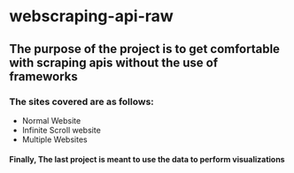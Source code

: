 # webscraping-api-raw
## The purpose of the project is to get comfortable with scraping apis without the use of frameworks


### The sites covered are as follows:
<ul>
  <li>Normal Website</li>
  <li>Infinite Scroll website</li>
  <li>Multiple Websites</li>
</ul>

#### Finally, The last project is meant to use the data to perform visualizations
